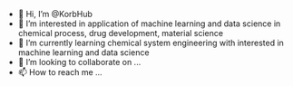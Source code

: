 - 👋 Hi, I’m @KorbHub
- 👀 I’m interested in application of machine learning and data science in chemical process, drug development, material science 
- 🌱 I’m currently learning chemical system engineering with interested in machine learning and data science 
- 💞️ I’m looking to collaborate on ...
- 📫 How to reach me ...

<!---
KorbHub/KorbHub is a ✨ special ✨ repository because its `README.md` (this file) appears on your GitHub profile.
You can click the Preview link to take a look at your changes.
--->
